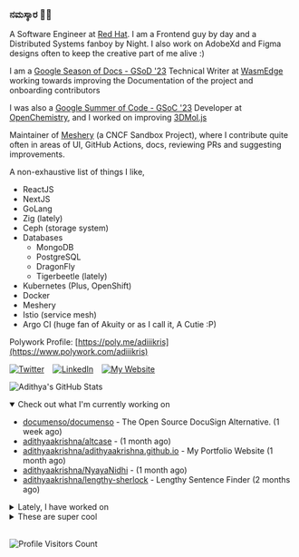 ### ನಮಸ್ಕಾರ 🙏🏼
  
A Software Engineer at [Red Hat](https://www.redhat.com). I am a Frontend guy by day and a Distributed Systems fanboy by Night. I also work on AdobeXd and Figma designs often to keep the creative part of me alive :)

I am a [Google Season of Docs - GSoD '23](https://developers.google.com/season-of-docs) Technical Writer at [WasmEdge](https://github.com/WasmEdge) working towards improving the Documentation of the project and onboarding contributors

I was also a [Google Summer of Code - GSoC '23](https://summerofcode.withgoogle.com/) Developer at [OpenChemistry](https://openchemistry.org), and I worked on improving [3DMol.js](https://github.com/3dmol/3Dmol.js)

Maintainer of [Meshery](https://github.com/meshery) (a CNCF Sandbox Project), where I contribute quite often in areas of UI, GitHub Actions, docs, reviewing PRs and suggesting improvements.

A non-exhaustive list of things I like,

- ReactJS
- NextJS
- GoLang
- Zig (lately)
- Ceph (storage system)
- Databases
  - MongoDB
  - PostgreSQL
  - DragonFly
  - Tigerbeetle (lately)
- Kubernetes (Plus, OpenShift)
- Docker
- Meshery
- Istio (service mesh)
- Argo CI (huge fan of Akuity or as I call it, A Cutie :P)

Polywork Profile: [https://poly.me/adiiikris](https://www.polywork.com/adiiikris)

[![Twitter](https://img.shields.io/badge/-@adii_kris-%231DA1F2?style=for-the-badge&logo=twitter&logoColor=ffffff)](https:/twitter.adikris.in) &ensp;
[![LinkedIn](https://img.shields.io/badge/-Adithya%20Krishna-%230A67C3?style=for-the-badge&logo=linkedin&logoColor=ffffff)](https://linkedin.adikris.in/) &ensp;
[![My Website](https://img.shields.io/badge/-My%20Website-%230A67C3?style=for-the-badge)](https://adikris.in/)



![Adithya's GitHub Stats](https://github-readme-stats.vercel.app/api?username=adithyaakrishna&show_icons=true&hide_border=true&title_color=fff&icon_color=79ff97&text_color=9f9f9f&bg_color=151515)


<details open="true">
  <summary>Check out what I'm currently working on</summary>
  
  - [documenso/documenso](https://github.com/documenso/documenso) - The Open Source DocuSign Alternative. (1 week ago)
  - [adithyaakrishna/altcase](https://github.com/adithyaakrishna/altcase) -  (1 month ago)
  - [adithyaakrishna/adithyaakrishna.github.io](https://github.com/adithyaakrishna/adithyaakrishna.github.io) - My Portfolio Website (1 month ago)
  - [adithyaakrishna/NyayaNidhi](https://github.com/adithyaakrishna/NyayaNidhi) -  (1 month ago)
  - [adithyaakrishna/lengthy-sherlock](https://github.com/adithyaakrishna/lengthy-sherlock) - Lengthy Sentence Finder (2 months ago)
</details>

<details>
  <summary>Lately, I have worked on</summary>
  
  - [chore: fix color for light mode icon](https://github.com/documenso/documenso/pull/806) on [documenso/documenso](https://github.com/documenso/documenso) (1 week ago)
  - [chore: fix package vulnerabilities](https://github.com/documenso/documenso/pull/802) on [documenso/documenso](https://github.com/documenso/documenso) (1 week ago)
  - [chore: slugify team urls and add profanity filter](https://github.com/documenso/documenso/pull/789) on [documenso/documenso](https://github.com/documenso/documenso) (2 weeks ago)
  - [feat: show document title for delete dialog - [DOC-387]](https://github.com/documenso/documenso/pull/772) on [documenso/documenso](https://github.com/documenso/documenso) (3 weeks ago)
  - [feat: updated one-click deploys](https://github.com/documenso/documenso/pull/770) on [documenso/documenso](https://github.com/documenso/documenso) (3 weeks ago)
</details>

<details>
  <summary>These are super cool</summary>
  
  - [foostan/crkbd](https://github.com/foostan/crkbd) - Corne keyboard, a split keyboard with 3x6 column staggered keys and 3 thumb keys. (1 week ago)
  - [arhankundu99/profanity-filter](https://github.com/arhankundu99/profanity-filter) - A fast profanity filter for text and images (2 weeks ago)
  - [shreyas-sreedhar/whatsapp-Cloudapi-aws-s3](https://github.com/shreyas-sreedhar/whatsapp-Cloudapi-aws-s3) -  (2 weeks ago)
  - [goldbergyoni/nodebestpractices](https://github.com/goldbergyoni/nodebestpractices) - :white_check_mark:  The Node.js best practices list (December 2023) (2 weeks ago)
  - [Shelf-nu/shelf.nu](https://github.com/Shelf-nu/shelf.nu) - shelf is open source Asset Management Infrastructure for absolutely everyone. (3 weeks ago)
</details>

<br> 

![Profile Visitors Count](https://profile-counter.glitch.me/adithyaakrishna/count.svg)

